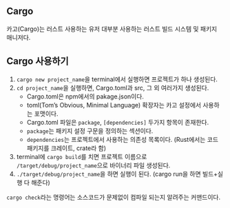 ## Cargo

카고(Cargo)는 러스트 사용하는 유저 대부분 사용하는 러스트 빌드 시스템 및 패키지 매니저다.

## Cargo 사용하기

1. `cargo new project_name`을 terminal에서 실행하면 프로젝트가 하나 생성된다.
2. `cd project_name`을 실행하면, Cargo.toml과 src, 그 외 여러가지 생성된다.
   - Cargo.toml은 npm에서의 pakage.json이다.
   - toml(Tom’s Obvious, Minimal Language) 확장자는 카고 설정에서 사용하는 포맷이다.
   - Cargo.toml 파일은 `package`, `[dependencies]` 두가지 항목이 존재한다.
   - `package`는 패키지 설정 구문을 정의하는 섹션이다.
   - `dependencies`는 프로젝트에서 사용하는 의존성 목록이다. (Rust에서는 코드 패키지를 크레이트, crate라 함)
3. terminal에 `cargo build`를 치면 프로젝트 이름으로 `/target/debug/project_name`으로 바이너리 파일 생성된다.
4. `./target/debug/project_name`을 하면 실행이 된다. (cargo run을 하면 빌드+실행 다 해준다)

`cargo check`라는 명령어는 소스코드가 문제없이 컴파일 되는지 알려주는 커맨드이다.

